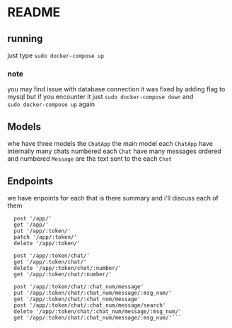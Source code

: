 # README

## running
just type ``` sudo docker-compose up ```
### note
 you may find issue with database connection it was fixed by adding flag to mysql but if you encounter it just 
 ```sudo docker-compose down```   and  
 ``` sudo docker-compose up ``` again


## Models
whe have three models the `ChatApp` the main model
each `ChatApp` have internally many chats  numbered
each `Chat` have many messages ordered and numbered
`Message` are the text sent to the each `Chat`

## Endpoints
we have enpoints for each 
that is there summary and i'll discuss each of them
```
  post '/app/'
  get '/app/'
  put '/app/:token/'
  patch '/app/:token/'
  delete '/app/:token/'
  
  post '/app/:token/chat/'
  get '/app/:token/chat/'
  delete '/app/:token/chat/:number/'
  get '/app/:token/chat/:number/'
  
  post '/app/:token/chat/:chat_num/message'
  put '/app/:token/chat/:chat_num/message/:msg_num/'
  get '/app/:token/chat/:chat_num/message'
  post '/app/:token/chat/:chat_num/message/search'
  delete '/app/:token/chat/:chat_num/message/:msg_num/'
  get '/app/:token/chat/:chat_num/message/:msg_num/'```

```

